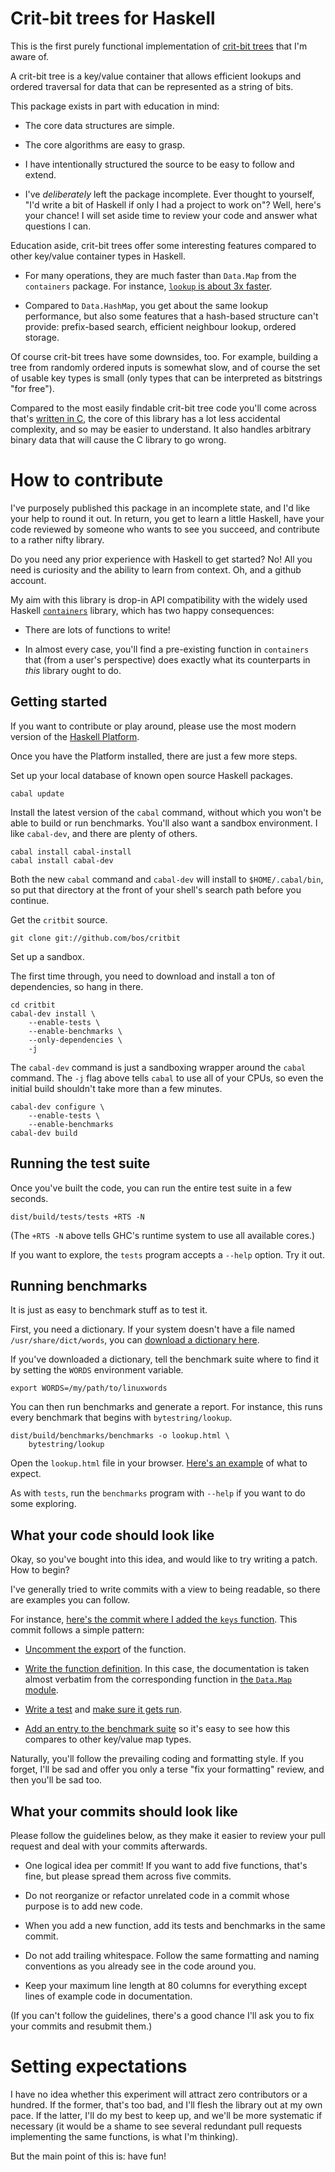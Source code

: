 Crit-bit trees for Haskell
====

This is the first purely functional implementation of [crit-bit
trees](http://cr.yp.to/critbit.html) that I'm aware of.

A crit-bit tree is a key/value container that allows efficient lookups
and ordered traversal for data that can be represented as a string of
bits.

This package exists in part with education in mind:

* The core data structures are simple.

* The core algorithms are easy to grasp.

* I have intentionally structured the source to be easy to follow and
  extend.

* I've *deliberately* left the package incomplete. Ever thought to
  yourself, "I'd write a bit of Haskell if only I had a project to
  work on"?  Well, here's your chance!  I will set aside time to
  review your code and answer what questions I can.

Education aside, crit-bit trees offer some interesting features
compared to other key/value container types in Haskell.

* For many operations, they are much faster than `Data.Map` from the
  `containers` package. For instance, [`lookup` is about 3x
  faster](http://htmlpreview.github.io/?https://github.com/bos/critbit/blob/master/doc/criterion-sample-lookup.html).

* Compared to `Data.HashMap`, you get about the same lookup
  performance, but also some features that a hash-based structure
  can't provide: prefix-based search, efficient neighbour lookup,
  ordered storage.

Of course crit-bit trees have some downsides, too. For example,
building a tree from randomly ordered inputs is somewhat slow, and of
course the set of usable key types is small (only types that can be
interpreted as bitstrings "for free").

Compared to the most easily findable crit-bit tree code you'll come
across that's [written in C](https://github.com/glk/critbit), the core
of this library has a lot less accidental complexity, and so may be
easier to understand. It also handles arbitrary binary data that will
cause the C library to go wrong.



How to contribute
====

I've purposely published this package in an incomplete state, and I'd
like your help to round it out.  In return, you get to learn a little
Haskell, have your code reviewed by someone who wants to see you
succeed, and contribute to a rather nifty library.

Do you need any prior experience with Haskell to get started? No! All
you need is curiosity and the ability to learn from context. Oh, and a
github account.

My aim with this library is drop-in API compatibility with the widely
used Haskell [`containers`](https://github.com/haskell/containers)
library, which has two happy consequences:

* There are lots of functions to write!

* In almost every case, you'll find a pre-existing function in
  `containers` that (from a user's perspective) does exactly what its
  counterparts in *this* library ought to do.


Getting started
----

If you want to contribute or play around, please use the most modern
version of the [Haskell Platform](http://www.haskell.org/platform/).

Once you have the Platform installed, there are just a few more steps.

Set up your local database of known open source Haskell packages.

    cabal update

Install the latest version of the `cabal` command, without which you
won't be able to build or run benchmarks. You'll also want a sandbox
environment. I like `cabal-dev`, and there are plenty of others.

    cabal install cabal-install
    cabal install cabal-dev

Both the new `cabal` command and `cabal-dev` will install to
`$HOME/.cabal/bin`, so put that directory at the front of your shell's
search path before you continue.

Get the `critbit` source.

    git clone git://github.com/bos/critbit

Set up a sandbox.

The first time through, you need to download and install a ton of
dependencies, so hang in there.

    cd critbit
    cabal-dev install \
        --enable-tests \
        --enable-benchmarks \
        --only-dependencies \
        -j

The `cabal-dev` command is just a sandboxing wrapper around the
`cabal` command.  The `-j` flag above tells `cabal` to use all of your
CPUs, so even the initial build shouldn't take more than a few
minutes.

    cabal-dev configure \
        --enable-tests \
        --enable-benchmarks
    cabal-dev build


Running the test suite
----

Once you've built the code, you can run the entire test suite in a few
seconds.

    dist/build/tests/tests +RTS -N

(The `+RTS -N` above tells GHC's runtime system to use all available
cores.)

If you want to explore, the `tests` program accepts a `--help`
option. Try it out.


Running benchmarks
----

It is just as easy to benchmark stuff as to test it.

First, you need a dictionary. If your system doesn't have a file named
`/usr/share/dict/words`, you can [download a dictionary
here](http://www.cs.duke.edu/~ola/ap/linuxwords).

If you've downloaded a dictionary, tell the benchmark
suite where to find it by setting the `WORDS` environment variable.

    export WORDS=/my/path/to/linuxwords

You can then run benchmarks and generate a report. For instance, this
runs every benchmark that begins with `bytestring/lookup`.

    dist/build/benchmarks/benchmarks -o lookup.html \
        bytestring/lookup

Open the `lookup.html` file in your browser. [Here's an
example](http://htmlpreview.github.io/?https://github.com/bos/critbit/blob/master/doc/criterion-sample-lookup.html)
of what to expect.

As with `tests`, run the `benchmarks` program with `--help` if you
want to do some exploring.



What your code should look like
----

Okay, so you've bought into this idea, and would like to try writing a
patch. How to begin?

I've generally tried to write commits with a view to being readable,
so there are examples you can follow.

For instance, [here's the commit where I added the `keys`
function](https://github.com/bos/critbit/commit/48438b48ca9bc5d96c1987afe7acdf4dada823f3). This
commit follows a simple pattern:

* [Uncomment the export](https://github.com/bos/critbit/commit/48438b48ca9bc5d96c1987afe7acdf4dada823f3#L0L91) of the function.

* [Write the function
  definition](https://github.com/bos/critbit/commit/48438b48ca9bc5d96c1987afe7acdf4dada823f3#L0R503).
  In this case, the documentation is taken almost verbatim from the
  corresponding function in [the `Data.Map`
  module](https://github.com/haskell/containers/blob/342a95002822cca56f2d5b086cdd5a98592d5c10/Data/Map/Base.hs#L1889).

* [Write a
  test](https://github.com/bos/critbit/commit/48438b48ca9bc5d96c1987afe7acdf4dada823f3#L2R108)
  and [make sure it gets
  run](https://github.com/bos/critbit/commit/48438b48ca9bc5d96c1987afe7acdf4dada823f3#L2R124).

* [Add an entry to the benchmark
  suite](https://github.com/bos/critbit/commit/48438b48ca9bc5d96c1987afe7acdf4dada823f3#L1R179)
  so it's easy to see how this compares to other key/value map types.

Naturally, you'll follow the prevailing coding and formatting style.
If you forget, I'll be sad and offer you only a terse "fix your
formatting" review, and then you'll be sad too.


What your commits should look like
----

Please follow the guidelines below, as they make it easier to review
your pull request and deal with your commits afterwards.

* One logical idea per commit! If you want to add five functions,
  that's fine, but please spread them across five commits.

* Do not reorganize or refactor unrelated code in a commit whose
  purpose is to add new code.

* When you add a new function, add its tests and benchmarks in the
  same commit.

* Do not add trailing whitespace. Follow the same formatting and
  naming conventions as you already see in the code around you.

* Keep your maximum line length at 80 columns for everything except
  lines of example code in documentation.

(If you can't follow the guidelines, there's a good chance I'll ask
you to fix your commits and resubmit them.)


Setting expectations
====

I have no idea whether this experiment will attract zero contributors
or a hundred. If the former, that's too bad, and I'll flesh the
library out at my own pace. If the latter, I'll do my best to keep up,
and we'll be more systematic if necessary (it would be a shame to see
several redundant pull requests implementing the same functions, is
what I'm thinking).

But the main point of this is: have fun!
